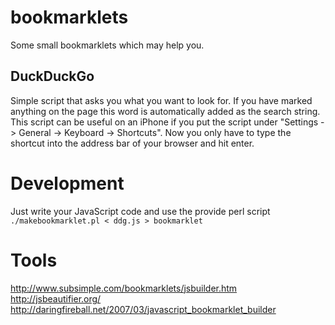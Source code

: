 bookmarklets
============

Some small bookmarklets which may help you. 


DuckDuckGo
----------

Simple script that asks you what you want to look for. If you have marked anything on the page this word is automatically added as the search string. This script can be useful on an iPhone if you put the script under "Settings -> General -> Keyboard -> Shortcuts". Now you only have to type the shortcut into the address bar of your browser and hit enter.


Development
===========

Just write your JavaScript code and use the provide perl script `./makebookmarklet.pl < ddg.js > bookmarklet`


Tools
=====
http://www.subsimple.com/bookmarklets/jsbuilder.htm  
http://jsbeautifier.org/  
http://daringfireball.net/2007/03/javascript_bookmarklet_builder
